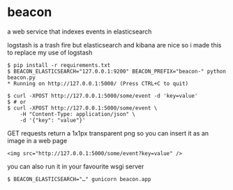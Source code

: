 # beacon

a web service that indexes events in elasticsearch

logstash is a trash fire but elasticsearch and kibana are nice so i made this to
replace my use of logstash

```
$ pip install -r requirements.txt
$ BEACON_ELASTICSEARCH="127.0.0.1:9200" BEACON_PREFIX="beacon-" python beacon.py
* Running on http://127.0.0.1:5000/ (Press CTRL+C to quit)
```

```
$ curl -XPOST http://127.0.0.1:5000/some/event -d 'key=value'
$ # or
$ curl -XPOST http://127.0.0.1:5000/some/event \
    -H "Content-Type: application/json" \
    -d '{"key": "value"}'
```

GET requests return a 1x1px transparent png so you can insert it as an image in a web page

```
<img src="http://127.0.0.1:5000/some/event?key=value" />
```

you can also run it in your favourite wsgi server

```
$ BEACON_ELASTICSEARCH="…" gunicorn beacon.app
```
